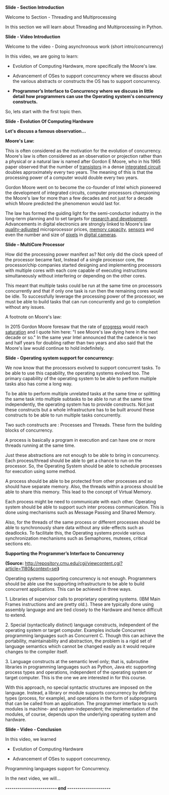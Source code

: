 **Slide - Section Introduction**

Welcome to Section - Threading and Multiprocessing

In this section we will learn about Threading and Multiprocessing in
Python.

**Slide - Video Introduction**

Welcome to the video - Doing asynchronous work (short intro/concurrency)

In this video, we are going to learn:

-   Evolution of Computing Hardware, more specifically the Moore's law.

-   Advancement of OSes to support concurrency where we disucss about
    the various abstracts or constructs the OS has to support
    concurrency.

-   **Programmer’s Interface to Concurrency where we discuss in little
    detail how programmers can use the Operating system's concurrency
    constructs.**

So, lets start with the first topic then.

**Slide - Evolution Of Computing Hardware**

**Let's discuss a famous observation...**

**Moore's Law:**

This is often considered as the motivation for the evolution of
concurrency. Moore's law is often considered as an observation or
projection rather than a physical or a natural law is named after Gordon
E Moore, who in his 1965 paper observed that the number of
[transistors](https://en.wikipedia.org/wiki/Transistor) in a dense
[integrated circuit](https://en.wikipedia.org/wiki/Integrated_circuit)
doubles approximately every two years. The meaning of this is that the
processing power of a computer would double every two years.

Gordon Moore went on to become the co-founder of Intel which pioneered
the development of integrated circuits, computer processors championing
the Moore's law for more than a few decades and not just for a decade
which Moore predicted the phenomenon would last for.

The law has formed the guiding light for the semi-conductor industry in
the long-term planning and to set targets for [research and
development](https://en.wikipedia.org/wiki/Research_and_development).
Advancements in digital electronics are strongly linked to Moore's law
[quality-adjusted](https://en.wikipedia.org/wiki/Price_index#Quality_change)
microprocessor prices, [memory
capacity](https://en.wikipedia.org/wiki/Random-access_memory),
[sensors](https://en.wikipedia.org/wiki/Digital_sensor) and even the
number and size of [pixels](https://en.wikipedia.org/wiki/Pixel) in
[digital cameras](https://en.wikipedia.org/wiki/Digital_camera).

**Slide – MultiCore Processor**

How did the processing power manifest as? Not only did the clock speed
of the processor became fast, Instead of a single processor core, the
processor/chip companies started designing and implementing processors
with multiple cores with each core capable of executing instructions
simultaneously without interfering or depending on the other cores.

This meant that multiple tasks could be run at the same time on
processors concurrently and that if only one task is run then the
remaining cores would be idle. To successfully leverage the processing
power of the processor, we must be able to build tasks that can run
concurrently and go to completion without any issues.

A footnote on Moore's law:

In 2015 Gordon Moore foresaw that the rate of
[progress](https://en.wikipedia.org/wiki/Exponential_growth) would reach
[saturation](https://en.wikipedia.org/wiki/Logistic_function) and I
quote him here: "I see Moore's law dying here in the next decade or so."
In the same year Intel announced that the cadence is two and half years
for doubling rather than two years and also said that the Moore's law
would continue to hold indefinitely.

**Slide - Operating system support for concurrency:**

We now know that the processors evolved to support concurrent tasks. To
be able to use this capability, the operating systems evolved too. The
primary capability of the operating system to be able to perform
multiple tasks also has come a long way.

To be able to perform multiple unrelated tasks at the same time or
splitting the same task into multiple subtasks to be able to run at the
same time independently, the operating system has to provide constructs.
Not just these constructs but a whole infrastructure has to be built
around these constructs to be able to run multiple tasks concurrently.

Two such constructs are : Processes and Threads. These form the building
blocks of concurrency.

A process is basically a program in execution and can have one or more
threads running at the same time.

Just these abstractions are not enough to be able to bring in
concurrency. Each process/thread should be able to get a chance to run
on the processor. So, the Operating System should be able to schedule
processes for execution using some method.

A process should be able to be protected from other processes and so
should have separate memory. Also, the threads within a process should
be able to share this memory. This lead to the concept of Virtual
Memory.

Each process might be need to communicate with each other. Operating
system should be able to support such inter process communication. This
is done using mechanisms such as Message Passing and Shared Memory.

Also, for the threads of the same process or different processes should
be able to synchronously share data without any side-effects such as
deadlocks. To facilitate this, the Operating systems provide various
synchronization mechanisms such as Semaphores, mutexes, critical
sections etc.

**Supporting the Programmer’s Interface to Concurrency**

**(Source:**
<http://repository.cmu.edu/cgi/viewcontent.cgi?article=1180&context=sei>**)**

Operating systems supporting concurrency is not enough. Programmers
should be able use the supporting infrastructure to be able to build
concurrent applications. This can be achieved in three ways.

1\. Libraries of supervisor calls to proprietary operating systems. (IBM
Main Frames instructions and are pretty old.). These are typically done
using assembly language and are tied closely to the Hardware and hence
difficult to extend.

2\. Special (syntactically distinct) language constructs, independent of
the operating system or target computer. Examples include Concurrent
programming languages such as Concurrent C. Though this can achieve the
portability, maintainability and abstraction, the problem is a rigid set
of language semantics which cannot be changed easily as it would require
changes to the compiler itself.

3\. Language constructs at the semantic level only; that is, subroutine
libraries in programming languages such as Python, Java etc supporting
process types and operations, independent of the operating system or
target computer. This is the one we are interested in for this course.

With this approach, no special syntactic structures are imposed on the
language. Instead, a library or module supports concurrency by defining
types (process, for example), and operations in the form of subprograms
that can be called from an application. The programmer interface to such
modules is machine- and system-independent; the implementation of the
modules, of course, depends upon the underlying operating system and
hardware.

**Slide - Video - Conclusion**

In this video, we learned

-   Evolution of Computing Hardware

-   Advancement of OSes to support concurrency.

Programming languages support for Concurrency.

In the next video, we will…

**------------------------- end ---------------------**

